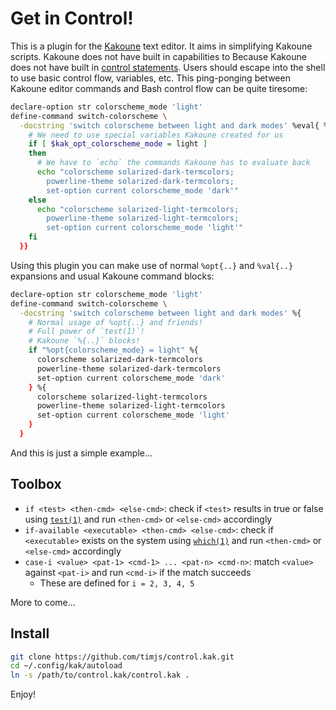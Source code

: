 # Get in Control!

This is a plugin for the [Kakoune]() text editor.
It aims in simplifying Kakoune scripts.
Kakoune does not have built in capabilities to 
Because Kakoune does not have built in [control statements]().
Users should escape into the shell to use basic control flow, variables, etc.
This ping-ponging between Kakoune editor commands and Bash control flow can be quite tiresome:

```sh
declare-option str colorscheme_mode 'light'
define-command switch-colorscheme \
  -docstring 'switch colorscheme between light and dark modes' %eval{ %sh{
    # We need to use special variables Kakoune created for us
    if [ $kak_opt_colorscheme_mode = light ]
    then
      # We have to `echo` the commands Kakoune has to evaluate back
      echo "colorscheme solarized-dark-termcolors; 
        powerline-theme solarized-dark-termcolors; 
        set-option current colorscheme_mode 'dark'"
    else
      echo "colorscheme solarized-light-termcolors; 
        powerline-theme solarized-light-termcolors; 
        set-option current colorscheme_mode 'light'"
    fi
  }}
```

Using this plugin you can make use of normal `%opt{..}` and `%val{..}` expansions
and usual Kakoune command blocks:

```sh
declare-option str colorscheme_mode 'light'
define-command switch-colorscheme \
  -docstring 'switch colorscheme between light and dark modes' %{
    # Normal usage of %opt{..} and friends!
    # Full power of `test(1)`!
    # Kakoune `%{..}` blocks!
    if "%opt{colorscheme_mode} = light" %{
      colorscheme solarized-dark-termcolors
      powerline-theme solarized-dark-termcolors
      set-option current colorscheme_mode 'dark'
    } %{
      colorscheme solarized-light-termcolors
      powerline-theme solarized-light-termcolors
      set-option current colorscheme_mode 'light'
    }
  }
```

And this is just a simple example...


## Toolbox

* `if <test> <then-cmd> <else-cmd>`: check if `<test>` results in true or false using [`test(1)`](http://man.he.net/?topic=test&section=all) and run `<then-cmd>` or `<else-cmd>` accordingly
* `if-available <executable> <then-cmd> <else-cmd>`: check if `<executable>` exists on the system using [`which(1)`](http://man.he.net/?topic=which&section=all) and run `<then-cmd>` or `<else-cmd>` accordingly
* `case-i <value> <pat-1> <cmd-1> ... <pat-n> <cmd-n>`: match `<value>` against `<pat-i>` and run `<cmd-i>` if the match succeeds
  * These are defined for `i = 2, 3, 4, 5`

More to come...


## Install

```sh
git clone https://github.com/timjs/control.kak.git
cd ~/.config/kak/autoload
ln -s /path/to/control.kak/control.kak .
```

Enjoy!
